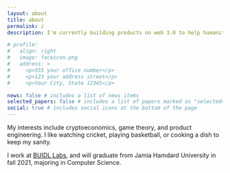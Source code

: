 ```yaml
---
layout: about
title: about
permalink: /
description: I'm currently building products on web 3.0 to help humanity reach the future faster.

# profile:
#   align: right
#   image: faceicon.png
#   address: >
#     <p>555 your office number</p>
#     <p>123 your address street</p>
#     <p>Your City, State 12345</p>

news: false # includes a list of news items
selected_papers: false # includes a list of papers marked as "selected={true}"
social: true # includes social icons at the bottom of the page
---
```


My interests include cryptoeconomics, game theory, and product engineering. I like watching cricket, playing basketball, or cooking a dish to keep my sanity.

I work at [BUIDL Labs](https://buidllabs.io), and will graduate from Jamia Hamdard University in fall 2021, majoring in Computer Science.

<!-- - [resume](/assets/pdf/example_pdf.pdf){:target="\_blank"}
- [projects](/projects) -->

<!-- Write your biography here. Tell the world about yourself. Link to your favorite [subreddit](http://reddit.com){:target="\_blank"}. You can put a picture in, too. The code is already in, just name your picture `prof_pic.jpg` and put it in the `img/` folder.

Put your address / P.O. box / other info right below your picture. You can also disable any these elements by editing `profile` property of the YAML header of your `_pages/about.md`. Edit `_bibliography/papers.bib` and Jekyll will render your [publications page](/al-folio/publications/) automatically.

Put your address / P.O. box / other info right below your picture. You can also disable any these elements by editing `profile` property of the YAML header of your `_pages/about.md`. Edit `_bibliography/papers.bib` and Jekyll will render your [publications page](/al-folio/publications/) automatically. -->
